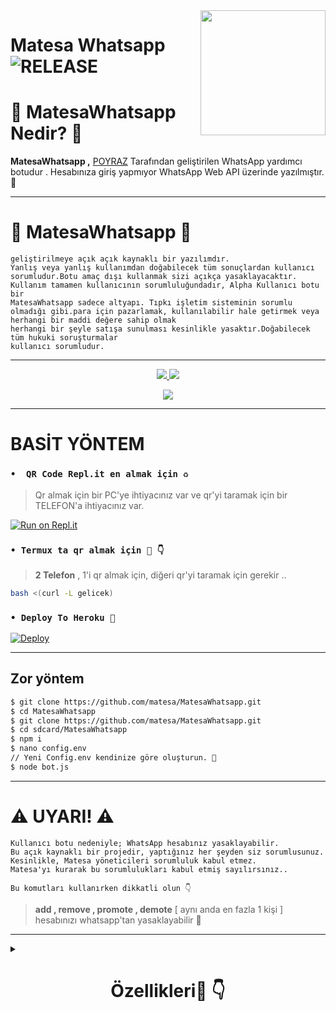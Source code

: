 <img src="https://i.hizliresim.com/2ajrlek.png" align="right" width="200" height="200"/>

# Matesa Whatsapp <img src="https://img.shields.io/github/v/release/matesa/MatesaWhatsapp?color=black&logo=github&logoColor=black&style=social" alt="RELEASE">



<h1> 🔎 MatesaWhatsapp Nedir? 🔎</h1>

**MatesaWhatsapp ,** [POYRAZ](https://t.me/Poyraz2103) Tarafından geliştirilen WhatsApp yardımcı botudur . Hesabınıza giriş yapmıyor WhatsApp Web API üzerinde yazılmıştır.🍂

---

<h1> 🖤 MatesaWhatsapp 🤍 </h1>

```
geliştirilmeye açık açık kaynaklı bir yazılımdır. 
Yanlış veya yanlış kullanımdan doğabilecek tüm sonuçlardan kullanıcı sorumludur.Botu amaç dışı kullanmak sizi açıkça yasaklayacaktır.
Kullanım tamamen kullanıcının sorumluluğundadır, Alpha Kullanıcı botu bir 
MatesaWhatsapp sadece altyapı. Tıpkı işletim sisteminin sorumlu olmadığı gibi.para için pazarlamak, kullanılabilir hale getirmek veya herhangi bir maddi değere sahip olmak
herhangi bir şeyle satışa sunulması kesinlikle yasaktır.Doğabilecek tüm hukuki soruşturmalar
kullanıcı sorumludur.
```

---

<p align="center"> 
    
  </a>
  <a href="https://github.com/matesa/MatesaWhatsapp/fork">
    <img src="https://img.shields.io/github/forks/matesa/MatesaWhatsapp?label=Fork&style=social">
    
  </a>
  <a href="https://github.com/matesa/MatesaWhatsapp/stargazers">
    <img src="https://img.shields.io/github/stars/matesa/MatesaWhatsapp?style=social">
  </a>
</p>

<p align="center">

  </a>
  <a href="https://github.com/matesa/MatesaWhatsapp/blob/master/LICENSE">
    <img src="https://img.shields.io/github/license/matesa/MatesaWhatsapp?color=purple&label=Lisance&style=plastic">


  </a>
</p>

---

<h1> BASİT YÖNTEM</h1>

### `•  QR Code Repl.it en almak için ♻️`
> Qr almak için bir PC'ye ihtiyacınız var ve qr'yi taramak için bir TELEFON'a ihtiyacınız var.

[![Run on Repl.it](https://repl.it/badge/gelecek)](https://replit.com/@matesa/gecek)

### `• Termux ta qr almak için 📲 👇`
> **2 Telefon** , 1'i qr almak için, diğeri qr'yi taramak için gerekir ..

```bash
bash <(curl -L gelicek)
```

### `• Deploy To Heroku 🚀`

[![Deploy](https://www.herokucdn.com/deploy/button.svg)](https://heroku.com/deploy?template=https://github.com/matesa/MatesaWhatsapp)

---

<h2> Zor yöntem  </h2>

```sh
$ git clone https://github.com/matesa/MatesaWhatsapp.git
$ cd MatesaWhatsapp
$ git clone https://github.com/matesa/MatesaWhatsapp.git
$ cd sdcard/MatesaWhatsapp
$ npm i
$ nano config.env
// Yeni Config.env kendinize göre oluşturun. 🚫
$ node bot.js
```
---

<h1> ⚠️ UYARI! ⚠️️</h1>

```
Kullanıcı botu nedeniyle; WhatsApp hesabınız yasaklayabilir.
Bu açık kaynaklı bir projedir, yaptığınız her şeyden siz sorumlusunuz. 
Kesinlikle, Matesa yöneticileri sorumluluk kabul etmez.
Matesa'yı kurarak bu sorumlulukları kabul etmiş sayılırsınız..
```

`Bu komutları kullanırken dikkatli olun 👇`
> **add , remove , promote , demote**
[ aynı anda en fazla 1 kişi  ]
hesabınızı whatsapp'tan yasaklayabilir 🚫

</div>

---

<details>
<summary><b><h1 align="center">Özellikleri🤍 👇</h1></b></summary>
<p align="left">

`📜 eklenilecek:` eklenilecek <br>
